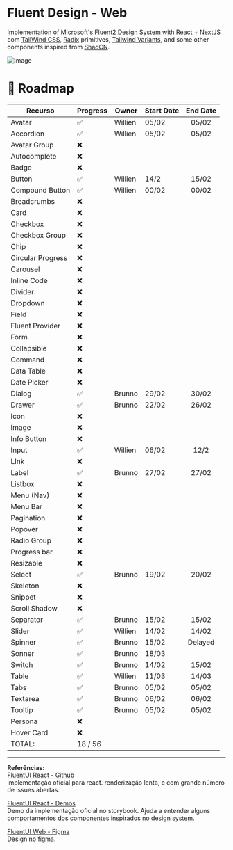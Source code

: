 # Fluent Design - Web

Implementation of Microsoft's [Fluent2 Design System](https://fluent2.microsoft.design/get-started/whatisnew)
with [React](https://react.dev) + [NextJS](https://nextjs.org)
com [TailWind CSS](https://tailwindcss.com), [Radix](https://www.radix-ui.com)
primitives, [Tailwind Variants](https://www.tailwind-variants.org), and some other components inspired
from [ShadCN](https://ui.shadcn.com/docs/components/accordion).

![image](https://github.com/grbtec/gbt-fluent2-web/assets/1107735/ce17ba93-95ae-4eb6-9384-3a76a37f46b3)

# 🚀 Roadmap

| Recurso           | Progress | Owner   | Start Date | End Date |
|-------------------|----------|---------|------------|:--------:|
| Avatar            | ✅        | Willien | 05/02      |  05/02   |
| Accordion         | ✅        | Willien | 05/02      |  05/02   |
| Avatar Group      | ❌        |         |            |          |
| Autocomplete      | ❌        |         |            |          |
| Badge             | ❌        |         |            |          |  |
| Button            | ✅        | Willien | 14/2       |  15/02   |
| Compound Button   | ✅        | Willien | 00/02      |  00/02   |
| Breadcrumbs       | ❌        |         |            |          |
| Card              | ❌        |         |            |          |
| Checkbox          | ❌        |         |            |          |
| Checkbox Group    | ❌        |         |            |          |
| Chip              | ❌        |         |            |          |  |
| Circular Progress | ❌        |         |            |          |
| Carousel          | ❌        |         |            |          |
| Inline Code       | ❌        |         |            |          |
| Divider           | ❌        |         |            |          |
| Dropdown          | ❌        |         |            |          |
| Field             | ❌        |         |            |          |
| Fluent Provider   | ❌        |         |            |          |
| Form              | ❌        |         |            |          |
| Collapsible       | ❌        |         |            |          |
| Command           | ❌        |         |            |          |
| Data Table        | ❌        |         |            |          |
| Date Picker       | ❌        |         |            |          |
| Dialog            | ✅        | Brunno  | 29/02      |  30/02   |
| Drawer            | ✅        | Brunno  | 22/02      |  26/02   |
| Icon              | ❌        |         |            |          |
| Image             | ❌        |         |            |          |
| Info Button       | ❌        |         |            |          |
| Input             | ✅        | Willien | 06/02      |   12/2   |
| LInk              | ❌        |         |            |          |
| Label             | ✅        | Brunno  | 27/02      |  27/02   |
| Listbox           | ❌        |         |            |          |
| Menu (Nav)        | ❌        |         |            |          |
| Menu Bar          | ❌        |         |            |          |
| Pagination        | ❌        |         |            |          |
| Popover           | ❌        |         |            |          |
| Radio Group       | ❌        |         |            |          |
| Progress bar      | ❌        |         |            |          |
| Resizable         | ❌        |         |            |          |
| Select            | ✅        | Brunno  | 19/02      |  20/02   |
| Skeleton          | ❌        |         |            |          |
| Snippet           | ❌        |         |            |          |
| Scroll Shadow     | ❌        |         |            |          |
| Separator         | ✅        | Brunno  | 15/02      |  15/02   |
| Slider            | ✅        | Willien | 14/02      |  14/02   |
| Spinner           | ✅        | Brunno  | 15/02      | Delayed  |
| Sonner            | ✅        | Brunno  | 18/03      |          |
| Switch            | ✅        | Brunno  | 14/02      |  15/02   |
| Table             | ✅        | Willien | 11/03      |  14/03   |
| Tabs              | ✅        | Brunno  | 05/02      |  05/02   |
| Textarea          | ✅        | Brunno  | 06/02      |  06/02   |
| Tooltip           | ✅        | Brunno  | 05/02      |  05/02   |
| Persona           | ❌        |         |            |          |
| Hover Card        | ❌        |         |            |          |
| TOTAL:            | 18 / 56  |         |            |          |

--- 
**Referências:**  
[FluentUI React - Github](https://github.com/microsoft/fluentui)  
implementação oficial para react. renderização lenta, e com grande número de issues abertas.

[FluentUI React - Demos](https://master--628d031b55e942004ac95df1.chromatic.com/?path=/docs/demos--demos)  
Demo da implementação oficial no storybook.
Ajuda a entender alguns comportamentos dos componentes inspirados no design system.

[FluentUI Web - Figma](https://www.figma.com/community/file/836828295772957889)  
Design no figma.





